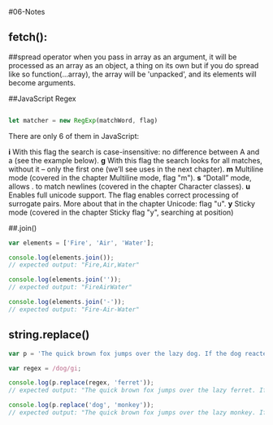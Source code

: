 #06-Notes

## fetch():

##spread operator
when you pass in array as an argument, it will be processed as an array as an object, a thing on its own
but if you do spread like so function(...array), the array will be 'unpacked', and its elements will become arguments.

##JavaScript Regex

```js

let matcher = new RegExp(matchWord, flag)
```
There are only 6 of them in JavaScript:

**i**
With this flag the search is case-insensitive: no difference between A and a (see the example below).
**g**
With this flag the search looks for all matches, without it – only the first one (we’ll see uses in the next chapter).
**m**
Multiline mode (covered in the chapter Multiline mode, flag "m").
**s**
“Dotall” mode, allows . to match newlines (covered in the chapter Character classes).
**u**
Enables full unicode support. The flag enables correct processing of surrogate pairs. More about that in the chapter Unicode: flag "u".
**y**
Sticky mode (covered in the chapter Sticky flag "y", searching at position)


##.join()

```js
var elements = ['Fire', 'Air', 'Water'];

console.log(elements.join());
// expected output: "Fire,Air,Water"

console.log(elements.join(''));
// expected output: "FireAirWater"

console.log(elements.join('-'));
// expected output: "Fire-Air-Water"
```

## string.replace()
```js
var p = 'The quick brown fox jumps over the lazy dog. If the dog reacted, was it really lazy?';

var regex = /dog/gi;

console.log(p.replace(regex, 'ferret'));
// expected output: "The quick brown fox jumps over the lazy ferret. If the ferret reacted, was it really lazy?"

console.log(p.replace('dog', 'monkey'));
// expected output: "The quick brown fox jumps over the lazy monkey. If the dog reacted, was it really lazy?"
```